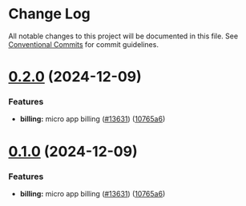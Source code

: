 # Change Log

All notable changes to this project will be documented in this file.
See [Conventional Commits](https://conventionalcommits.org) for commit guidelines.

# [0.2.0](https://github.com/ovh/manager/compare/@ovh-ux/manager-billing-app@0.1.0...@ovh-ux/manager-billing-app@0.2.0) (2024-12-09)


### Features

* **billing:** micro app billing ([#13631](https://github.com/ovh/manager/issues/13631)) ([10765a6](https://github.com/ovh/manager/commit/10765a6f2747cd2ea4080b7b374d797541402197))





# [0.1.0](https://github.com/ovh/manager/compare/@ovh-ux/manager-billing-app@0.0.0...@ovh-ux/manager-billing-app@0.1.0) (2024-12-09)


### Features

* **billing:** micro app billing ([#13631](https://github.com/ovh/manager/issues/13631)) ([10765a6](https://github.com/ovh/manager/commit/10765a6f2747cd2ea4080b7b374d797541402197))
